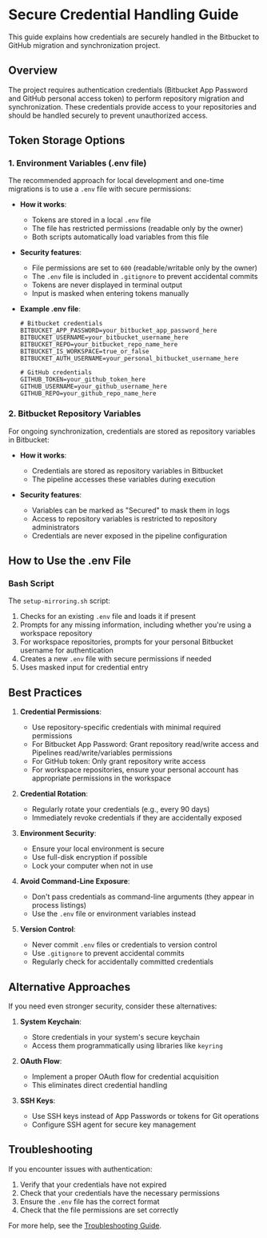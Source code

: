 # Secure Credential Handling Guide

This guide explains how credentials are securely handled in the Bitbucket to GitHub migration and synchronization project.

## Overview

The project requires authentication credentials (Bitbucket App Password and GitHub personal access token) to perform repository migration and synchronization. These credentials provide access to your repositories and should be handled securely to prevent unauthorized access.

## Token Storage Options

### 1. Environment Variables (.env file)

The recommended approach for local development and one-time migrations is to use a `.env` file with secure permissions:

- **How it works**:

  - Tokens are stored in a local `.env` file
  - The file has restricted permissions (readable only by the owner)
  - Both scripts automatically load variables from this file

- **Security features**:

  - File permissions are set to `600` (readable/writable only by the owner)
  - The `.env` file is included in `.gitignore` to prevent accidental commits
  - Tokens are never displayed in terminal output
  - Input is masked when entering tokens manually

- **Example .env file**:

  ```
  # Bitbucket credentials
  BITBUCKET_APP_PASSWORD=your_bitbucket_app_password_here
  BITBUCKET_USERNAME=your_bitbucket_username_here
  BITBUCKET_REPO=your_bitbucket_repo_name_here
  BITBUCKET_IS_WORKSPACE=true_or_false
  BITBUCKET_AUTH_USERNAME=your_personal_bitbucket_username_here

  # GitHub credentials
  GITHUB_TOKEN=your_github_token_here
  GITHUB_USERNAME=your_github_username_here
  GITHUB_REPO=your_github_repo_name_here
  ```

### 2. Bitbucket Repository Variables

For ongoing synchronization, credentials are stored as repository variables in Bitbucket:

- **How it works**:

  - Credentials are stored as repository variables in Bitbucket
  - The pipeline accesses these variables during execution

- **Security features**:
  - Variables can be marked as "Secured" to mask them in logs
  - Access to repository variables is restricted to repository administrators
  - Credentials are never exposed in the pipeline configuration

## How to Use the .env File

### Bash Script

The `setup-mirroring.sh` script:

1. Checks for an existing `.env` file and loads it if present
2. Prompts for any missing information, including whether you're using a workspace repository
3. For workspace repositories, prompts for your personal Bitbucket username for authentication
4. Creates a new `.env` file with secure permissions if needed
5. Uses masked input for credential entry

## Best Practices

1. **Credential Permissions**:

   - Use repository-specific credentials with minimal required permissions
   - For Bitbucket App Password: Grant repository read/write access and Pipelines read/write/variables permissions
   - For GitHub token: Only grant repository write access
   - For workspace repositories, ensure your personal account has appropriate permissions in the workspace

2. **Credential Rotation**:

   - Regularly rotate your credentials (e.g., every 90 days)
   - Immediately revoke credentials if they are accidentally exposed

3. **Environment Security**:

   - Ensure your local environment is secure
   - Use full-disk encryption if possible
   - Lock your computer when not in use

4. **Avoid Command-Line Exposure**:

   - Don't pass credentials as command-line arguments (they appear in process listings)
   - Use the `.env` file or environment variables instead

5. **Version Control**:
   - Never commit `.env` files or credentials to version control
   - Use `.gitignore` to prevent accidental commits
   - Regularly check for accidentally committed credentials

## Alternative Approaches

If you need even stronger security, consider these alternatives:

1. **System Keychain**:

   - Store credentials in your system's secure keychain
   - Access them programmatically using libraries like `keyring`

2. **OAuth Flow**:

   - Implement a proper OAuth flow for credential acquisition
   - This eliminates direct credential handling

3. **SSH Keys**:
   - Use SSH keys instead of App Passwords or tokens for Git operations
   - Configure SSH agent for secure key management

## Troubleshooting

If you encounter issues with authentication:

1. Verify that your credentials have not expired
2. Check that your credentials have the necessary permissions
3. Ensure the `.env` file has the correct format
4. Check that the file permissions are set correctly

For more help, see the [Troubleshooting Guide](troubleshooting.md).
